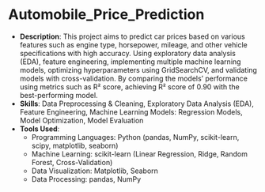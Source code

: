 # Automobile_Price_Prediction

- **Description**: This project aims to predict car prices based on various features such as engine type, horsepower, mileage, and other vehicle specifications with high accuracy. Using exploratory data analysis (EDA), feature engineering, implementing multiple machine learning models, optimizing hyperparameters using GridSearchCV, and validating models with cross-validation. By comparing the models’ performance using metrics such as R² score, achieving R² score of 0.90 with the best-performing model.
- **Skills**: Data Preprocessing & Cleaning, Exploratory Data Analysis (EDA), Feature Engineering, Machine Learning Models: Regression Models, Model Optimization, Model Evaluation
- **Tools Used**:
  * Programming Languages: Python (pandas, NumPy, scikit-learn, scipy, matplotlib, seaborn)
  * Machine Learning: scikit-learn (Linear Regression, Ridge, Random Forest, Cross-Validation)
  * Data Visualization: Matplotlib, Seaborn
  * Data Processing: pandas, NumPy
